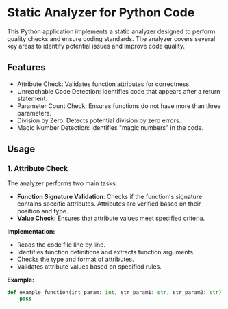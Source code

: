 # Static Analyzer for Python Code

This Python application implements a static analyzer designed to perform quality checks and ensure coding standards. The analyzer covers several key areas to identify potential issues and improve code quality.

## Features

- Attribute Check: Validates function attributes for correctness.  
- Unreachable Code Detection: Identifies code that appears after a return statement.  
- Parameter Count Check: Ensures functions do not have more than three parameters.  
- Division by Zero: Detects potential division by zero errors.  
- Magic Number Detection: Identifies "magic numbers" in the code.

## Usage

### 1. Attribute Check
The analyzer performs two main tasks:

- **Function Signature Validation**: Checks if the function's signature contains specific attributes. Attributes are verified based on their position and type.
- **Value Check**: Ensures that attribute values meet specified criteria.

**Implementation:**

- Reads the code file line by line.
- Identifies function definitions and extracts function arguments.
- Checks the type and format of attributes.
- Validates attribute values based on specified rules.

**Example:**

```python
def example_function(int_param: int, str_param1: str, str_param2: str):
    pass
